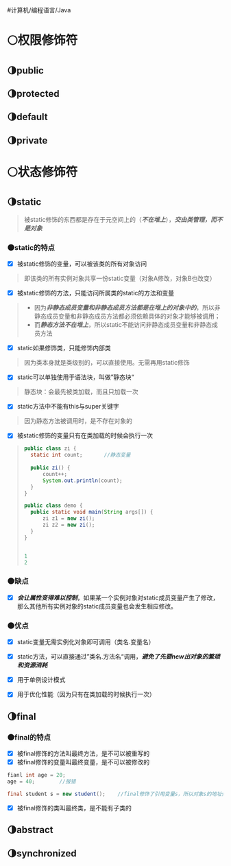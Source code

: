 #计算机/编程语言/Java 
# 🌕权限修饰符
## 🌗public

## 🌗protected

## 🌗default

## 🌗private

# 🌕状态修饰符
## 🌗static
>被static修饰的东西都是存在于元空间上的（***不在堆上***），***交由类管理，而不是对象***

### 🌑static的特点
- [x]  被static修饰的变量，可以被该类的所有对象访问
>即该类的所有实例对象共享一份static变量（对象A修改，对象B也改变）

- [x]  被static修饰的方法，只能访问所属类的static的方法和变量
>- 因为***非静态成员变量和非静态成员方法都是在堆上的对象中的***，所以非静态成员变量和非静态成员方法都必须依赖具体的对象才能够被调用；
>- 而***静态方法不在堆上***，所以static不能访问非静态成员变量和非静态成员方法

- [x]  static如果修饰类，只能修饰内部类
>因为类本身就是类级别的，可以直接使用。无需再用static修饰

- [x]  static可以单独使用于语法块，叫做”静态块“
>静态块：会最先被类加载，而且只加载一次

- [x]  static方法中不能有this与super关键字
>因为静态方法被调用时，是不存在对象的

- [x]  被static修饰的变量只有在类加载的时候会执行一次
>```java
>public class zi {
>	static int count;       //静态变量
>	
>	public zi() {
>		count++;
>		System.out.println(count);
>	}
>}
>```
>```java
>public class demo {
>	public static void main(String args[]) {
>		zi z1 = new zi();
>		zi z2 = new zi();
>	}
>}
>
>
>1
>2
>```

### 🌑缺点
- [x] ***会让属性变得难以控制***，如果某一个实例对象对static成员变量产生了修改，那么其他所有实例对象的static成员变量也会发生相应修改。

### 🌑优点
- [x] static变量无需实例化对象即可调用（类名.变量名）
- [x] static方法，可以直接通过”类名.方法名“调用，***避免了先要new出对象的繁琐和资源消耗***
- [x] 用于单例设计模式
- [x] 用于优化性能（因为只有在类加载的时候执行一次）


## 🌗final
### 🌑final的特点
- [x]  被final修饰的方法叫最终方法，是不可以被重写的
- [x]  被final修饰的变量叫最终变量，是不可以被修改的
```java
fianl int age = 20;
age = 40;        //报错
```

```java
final student s = new student();    //final修饰了引用变量s，所以对象s的地址值不能被修改
```

- [x]  被final修饰的类叫最终类，是不能有子类的


## 🌗abstract

## 🌗synchronized













































